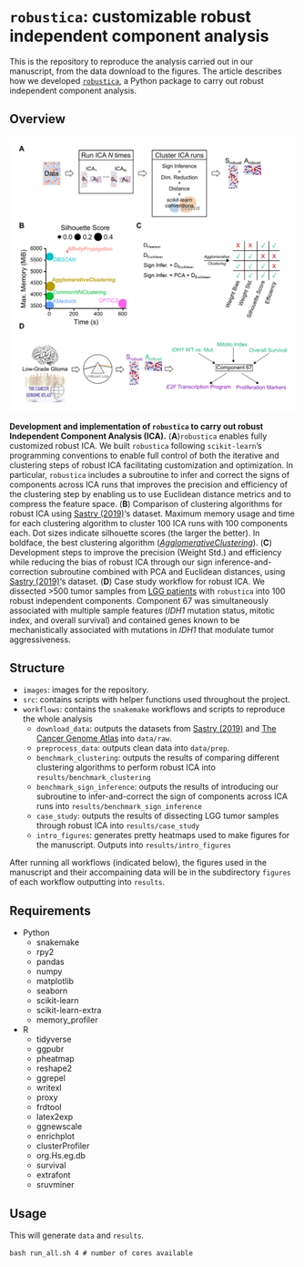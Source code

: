 # `robustica`: customizable robust independent component analysis

This is the repository to reproduce the analysis carried out in our manuscript, from the data download to the figures. 
The article describes how we developed [`robustica`](https://github.com/CRG-CNAG/robustica), a Python package to carry out robust independent component analysis.

## Overview
<p align="center">
  <img src="images/fig-main.png" width="">
</p>

**Development and implementation of `robustica` to carry out robust Independent Component Analysis (ICA).** (**A**)`robustica` enables fully customized robust ICA. We built `robustica` following `scikit-learn`’s programming conventions to enable full control of both the iterative and clustering steps of robust ICA facilitating customization and optimization. In particular, `robustica` includes a subroutine to infer and correct the signs of components across ICA runs that improves the precision and efficiency of the clustering step by enabling us to use Euclidean distance metrics and to compress the feature space. (**B**) Comparison of clustering algorithms for robust ICA using [Sastry (2019)](https://doi.org/10.1038/s41467-019-13483-w)‘s dataset. Maximum memory usage and time for each clustering algorithm to cluster 100 ICA runs with 100 components each. Dot sizes indicate silhouette scores (the larger the better). In boldface, the best clustering algorithm ([*AgglomerativeClustering*](https://scikit-learn.org/stable/modules/generated/sklearn.cluster.AgglomerativeClustering.html)). (**C**) Development steps to improve the precision (Weight Std.) and efficiency while reducing the bias of robust ICA through our sign inference-and-correction subroutine combined with PCA and Euclidean distances, using [Sastry (2019)](https://doi.org/10.1038/s41467-019-13483-w)‘s dataset. (**D**) Case study workflow for robust ICA. We dissected >500 tumor samples from [LGG patients](https://xenabrowser.net/datapages/?dataset=EB%2B%2BAdjustPANCAN_IlluminaHiSeq_RNASeqV2.geneExp.xena&host=https%3A%2F%2Fpancanatlas.xenahubs.net&removeHub=https%3A%2F%2Fxena.treehouse.gi.ucsc.edu%3A443) with `robustica` into 100 robust independent components. Component 67 was simultaneously associated with multiple sample features (*IDH1* mutation status, mitotic index, and overall survival) and contained genes known to be mechanistically associated with mutations in *IDH1* that modulate tumor aggressiveness.

## Structure
- `images`: images for the repository.
- `src`: contains scripts with helper functions used throughout the project.
- `workflows`: contains the `snakemake` workflows and scripts to reproduce the whole analysis
    - `download_data`: outputs the datasets from [Sastry (2019)](https://doi.org/10.1038/s41467-019-13483-w) and [The Cancer Genome Atlas](https://xenabrowser.net/datapages/?dataset=EB%2B%2BAdjustPANCAN_IlluminaHiSeq_RNASeqV2.geneExp.xena&host=https%3A%2F%2Fpancanatlas.xenahubs.net&removeHub=https%3A%2F%2Fxena.treehouse.gi.ucsc.edu%3A443) into `data/raw`.
    - `preprocess_data`: outputs clean data into `data/prep`.
    - `benchmark_clustering`: outputs the results of comparing different clustering algorithms to perform robust ICA into `results/benchmark_clustering`
    - `benchmark_sign_inference`: outputs the results of introducing our subroutine to infer-and-correct the sign of components across ICA runs into `results/benchmark_sign_inference`
    - `case_study`: outputs the results of dissecting LGG tumor samples through robust ICA into `results/case_study`
    - `intro_figures`: generates pretty heatmaps used to make figures for the manuscript. Outputs into `results/intro_figures`
    
After running all workflows (indicated below), the figures used in the manuscript and their accompaining data will be in the subdirectory `figures` of each workflow outputting into `results`.

## Requirements
- Python
    - snakemake
    - rpy2
    - pandas
    - numpy
    - matplotlib
    - seaborn
    - scikit-learn
    - scikit-learn-extra
    - memory_profiler
- R
    - tidyverse
    - ggpubr
    - pheatmap
    - reshape2
    - ggrepel
    - writexl
    - proxy
    - frdtool
    - latex2exp
    - ggnewscale
    - enrichplot
    - clusterProfiler
    - org.Hs.eg.db
    - survival
    - extrafont
    - sruvminer

## Usage
This will generate `data` and `results`.

```shell
bash run_all.sh 4 # number of cores available
```

